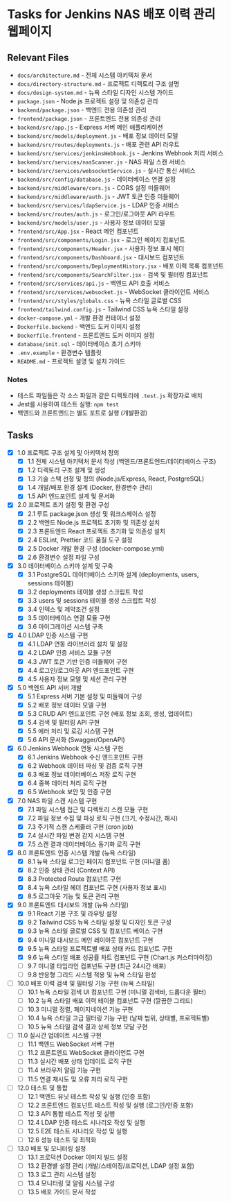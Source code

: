 # Tasks for Jenkins NAS 배포 이력 관리 웹페이지

## Relevant Files

- `docs/architecture.md` - 전체 시스템 아키텍처 문서
- `docs/directory-structure.md` - 프로젝트 디렉토리 구조 설명
- `docs/design-system.md` - 뉴욕 스타일 디자인 시스템 가이드
- `package.json` - Node.js 프로젝트 설정 및 의존성 관리
- `backend/package.json` - 백엔드 전용 의존성 관리
- `frontend/package.json` - 프론트엔드 전용 의존성 관리
- `backend/src/app.js` - Express 서버 메인 애플리케이션
- `backend/src/models/deployment.js` - 배포 정보 데이터 모델
- `backend/src/routes/deployments.js` - 배포 관련 API 라우트
- `backend/src/services/jenkinsWebhook.js` - Jenkins Webhook 처리 서비스
- `backend/src/services/nasScanner.js` - NAS 파일 스캔 서비스
- `backend/src/services/websocketService.js` - 실시간 통신 서비스
- `backend/src/config/database.js` - 데이터베이스 연결 설정
- `backend/src/middleware/cors.js` - CORS 설정 미들웨어
- `backend/src/middleware/auth.js` - JWT 토큰 인증 미들웨어
- `backend/src/services/ldapService.js` - LDAP 인증 서비스
- `backend/src/routes/auth.js` - 로그인/로그아웃 API 라우트
- `backend/src/models/user.js` - 사용자 정보 데이터 모델
- `frontend/src/App.jsx` - React 메인 컴포넌트
- `frontend/src/components/Login.jsx` - 로그인 페이지 컴포넌트
- `frontend/src/components/Header.jsx` - 사용자 정보 표시 헤더
- `frontend/src/components/Dashboard.jsx` - 대시보드 컴포넌트
- `frontend/src/components/DeploymentHistory.jsx` - 배포 이력 목록 컴포넌트
- `frontend/src/components/SearchFilter.jsx` - 검색 및 필터링 컴포넌트
- `frontend/src/services/api.js` - 백엔드 API 호출 서비스
- `frontend/src/services/websocket.js` - WebSocket 클라이언트 서비스
- `frontend/src/styles/globals.css` - 뉴욕 스타일 글로벌 CSS
- `frontend/tailwind.config.js` - Tailwind CSS 뉴욕 스타일 설정
- `docker-compose.yml` - 개발 환경 컨테이너 설정
- `Dockerfile.backend` - 백엔드 도커 이미지 설정
- `Dockerfile.frontend` - 프론트엔드 도커 이미지 설정
- `database/init.sql` - 데이터베이스 초기 스키마
- `.env.example` - 환경변수 템플릿
- `README.md` - 프로젝트 설명 및 설치 가이드

### Notes

- 테스트 파일들은 각 소스 파일과 같은 디렉토리에 `.test.js` 확장자로 배치
- Jest를 사용하여 테스트 실행: `npm test`
- 백엔드와 프론트엔드는 별도 포트로 실행 (개발환경)

## Tasks

- [x] 1.0 프로젝트 구조 설계 및 아키텍처 정의
  - [x] 1.1 전체 시스템 아키텍처 문서 작성 (백엔드/프론트엔드/데이터베이스 구조)
  - [x] 1.2 디렉토리 구조 설계 및 생성
  - [x] 1.3 기술 스택 선정 및 정의 (Node.js/Express, React, PostgreSQL)
  - [x] 1.4 개발/배포 환경 설계 (Docker, 환경변수 관리)
  - [x] 1.5 API 엔드포인트 설계 및 문서화

- [x] 2.0 프로젝트 초기 설정 및 환경 구성
  - [x] 2.1 루트 package.json 생성 및 워크스페이스 설정
  - [x] 2.2 백엔드 Node.js 프로젝트 초기화 및 의존성 설치
  - [x] 2.3 프론트엔드 React 프로젝트 초기화 및 의존성 설치
  - [x] 2.4 ESLint, Prettier 코드 품질 도구 설정
  - [x] 2.5 Docker 개발 환경 구성 (docker-compose.yml)
  - [x] 2.6 환경변수 설정 파일 구성

- [x] 3.0 데이터베이스 스키마 설계 및 구축
  - [x] 3.1 PostgreSQL 데이터베이스 스키마 설계 (deployments, users, sessions 테이블)
  - [x] 3.2 deployments 테이블 생성 스크립트 작성
  - [x] 3.3 users 및 sessions 테이블 생성 스크립트 작성
  - [x] 3.4 인덱스 및 제약조건 설정
  - [x] 3.5 데이터베이스 연결 모듈 구현
  - [x] 3.6 마이그레이션 시스템 구축

- [x] 4.0 LDAP 인증 시스템 구현
  - [x] 4.1 LDAP 연동 라이브러리 설치 및 설정
  - [x] 4.2 LDAP 인증 서비스 모듈 구현
  - [x] 4.3 JWT 토큰 기반 인증 미들웨어 구현
  - [x] 4.4 로그인/로그아웃 API 엔드포인트 구현
  - [x] 4.5 사용자 정보 모델 및 세션 관리 구현

- [x] 5.0 백엔드 API 서버 개발
  - [x] 5.1 Express 서버 기본 설정 및 미들웨어 구성
  - [x] 5.2 배포 정보 데이터 모델 구현
  - [x] 5.3 CRUD API 엔드포인트 구현 (배포 정보 조회, 생성, 업데이트)
  - [x] 5.4 검색 및 필터링 API 구현
  - [x] 5.5 에러 처리 및 로깅 시스템 구현
  - [x] 5.6 API 문서화 (Swagger/OpenAPI)

- [x] 6.0 Jenkins Webhook 연동 시스템 구현
  - [x] 6.1 Jenkins Webhook 수신 엔드포인트 구현
  - [x] 6.2 Webhook 데이터 파싱 및 검증 로직 구현
  - [x] 6.3 배포 정보 데이터베이스 저장 로직 구현
  - [x] 6.4 중복 데이터 처리 로직 구현
  - [x] 6.5 Webhook 보안 및 인증 구현

- [x] 7.0 NAS 파일 스캔 시스템 구현
  - [x] 7.1 파일 시스템 접근 및 디렉토리 스캔 모듈 구현
  - [x] 7.2 파일 정보 수집 및 파싱 로직 구현 (크기, 수정시간, 해시)
  - [x] 7.3 주기적 스캔 스케줄러 구현 (cron job)
  - [x] 7.4 실시간 파일 변경 감지 시스템 구현
  - [x] 7.5 스캔 결과 데이터베이스 동기화 로직 구현

- [x] 8.0 프론트엔드 인증 시스템 개발 (뉴욕 스타일)
  - [x] 8.1 뉴욕 스타일 로그인 페이지 컴포넌트 구현 (미니멀 폼)
  - [x] 8.2 인증 상태 관리 (Context API)
  - [x] 8.3 Protected Route 컴포넌트 구현
  - [x] 8.4 뉴욕 스타일 헤더 컴포넌트 구현 (사용자 정보 표시)
  - [x] 8.5 로그아웃 기능 및 토큰 관리 구현

- [x] 9.0 프론트엔드 대시보드 개발 (뉴욕 스타일)
  - [x] 9.1 React 기본 구조 및 라우팅 설정
  - [x] 9.2 Tailwind CSS 뉴욕 스타일 설정 및 디자인 토큰 구성
  - [x] 9.3 뉴욕 스타일 글로벌 CSS 및 컴포넌트 베이스 구현
  - [x] 9.4 미니멀 대시보드 메인 레이아웃 컴포넌트 구현
  - [x] 9.5 뉴욕 스타일 프로젝트별 배포 상태 카드 컴포넌트 구현
  - [x] 9.6 뉴욕 스타일 배포 성공률 차트 컴포넌트 구현 (Chart.js 커스터마이징)
  - [ ] 9.7 미니멀 타임라인 컴포넌트 구현 (최근 24시간 배포)
  - [ ] 9.8 반응형 그리드 시스템 적용 및 뉴욕 스타일 완성

- [ ] 10.0 배포 이력 검색 및 필터링 기능 구현 (뉴욕 스타일)
  - [ ] 10.1 뉴욕 스타일 검색 UI 컴포넌트 구현 (미니멀 검색바, 드롭다운 필터)
  - [ ] 10.2 뉴욕 스타일 배포 이력 테이블 컴포넌트 구현 (깔끔한 그리드)
  - [ ] 10.3 미니멀 정렬, 페이지네이션 기능 구현
  - [ ] 10.4 뉴욕 스타일 고급 필터링 기능 구현 (날짜 범위, 상태별, 프로젝트별)
  - [ ] 10.5 뉴욕 스타일 검색 결과 상세 정보 모달 구현

- [ ] 11.0 실시간 업데이트 시스템 구현
  - [ ] 11.1 백엔드 WebSocket 서버 구현
  - [ ] 11.2 프론트엔드 WebSocket 클라이언트 구현
  - [ ] 11.3 실시간 배포 상태 업데이트 로직 구현
  - [ ] 11.4 브라우저 알림 기능 구현
  - [ ] 11.5 연결 재시도 및 오류 처리 로직 구현

- [ ] 12.0 테스트 및 통합
  - [ ] 12.1 백엔드 유닛 테스트 작성 및 실행 (인증 포함)
  - [ ] 12.2 프론트엔드 컴포넌트 테스트 작성 및 실행 (로그인/인증 포함)
  - [ ] 12.3 API 통합 테스트 작성 및 실행
  - [ ] 12.4 LDAP 인증 테스트 시나리오 작성 및 실행
  - [ ] 12.5 E2E 테스트 시나리오 작성 및 실행
  - [ ] 12.6 성능 테스트 및 최적화

- [ ] 13.0 배포 및 모니터링 설정
  - [ ] 13.1 프로덕션 Docker 이미지 빌드 설정
  - [ ] 13.2 환경별 설정 관리 (개발/스테이징/프로덕션, LDAP 설정 포함)
  - [ ] 13.3 로그 관리 시스템 설정
  - [ ] 13.4 모니터링 및 알림 시스템 구성
  - [ ] 13.5 배포 가이드 문서 작성